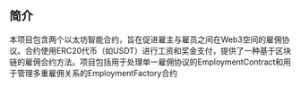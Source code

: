 ## 简介
本项目包含两个以太坊智能合约，旨在促进雇主与雇员之间在Web3空间的雇佣协议。合约使用ERC20代币（如USDT）进行工资和奖金支付，提供了一种基于区块链的雇佣合约方法。项目包括用于处理单一雇佣协议的EmploymentContract和用于管理多重雇佣关系的EmploymentFactory合约
